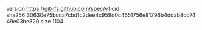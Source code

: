 version https://git-lfs.github.com/spec/v1
oid sha256:30630e75bcda7cbd1c2dee4c959d0c4551756e81796b4ddab8cc7449e03be820
size 1104

